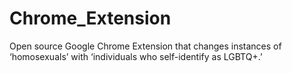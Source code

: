 # Chrome_Extension

Open source Google Chrome Extension that changes instances of ‘homosexuals’ with ‘individuals who self-identify as LGBTQ+.’
